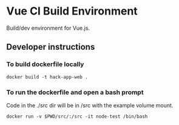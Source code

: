 # Vue CI Build Environment

Build/dev environment for Vue.js.

## Developer instructions

### To build dockerfile locally 

`docker build -t hack-app-web .`

### To run the dockerfile and open a bash prompt

Code in the ./src dir will be in /src with the example volume mount.

`docker run -v $PWD/src/:/src -it node-test /bin/bash`
